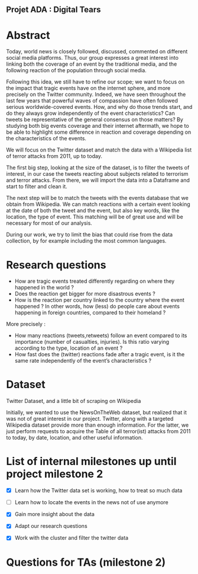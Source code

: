 ## Projet ADA : Digital Tears# AbstractToday, world news is closely followed, discussed, commented on different social media platforms. Thus, our group expresses a great interest into linking both the coverage of an event by the traditional media, and the following reaction of the population through social media. Following this idea, we still have to refine our scope; we want to focus on the impact that tragic events have on the internet sphere, and more precisely on the Twitter community.Indeed, we have seen throughout the last few years that powerful waves of compassion have often followed serious worldwide-covered events. How, and why do those trends start, and do they always grow independently of the event characteristics? Can tweets be representative of the general consensus on those matters? By studying both big events coverage and their internet aftermath, we hope to be able to highlight some difference in reaction and coverage depending on the characteristics of the events.We will focus on the Twitter dataset and match the data with a Wikipedia list of terror attacks from 2011, up to today.The first big step, looking at the size of the dataset, is to filter the tweets of interest, in our case the tweets reacting about subjects related to terrorism and terror attacks. From there, we will import the data into a Dataframe and start to filter and clean it.The next step will be to match the tweets with the events database that we obtain from Wikipedia. We can match reactions with a certain event looking at the date of both the tweet and the event, but also key words, like the location, the type of event. This matching will be of great use and will be necessary for most of our analysis.During our work, we try to limit the bias that could rise from the data collection, by for example including the most common languages.# Research questions* How are tragic events treated differently regarding on where they happened in the world ?* Does the reaction get bigger for more disastrous events ?* How is the reaction per country linked to the country where the event happened ? In other words, how (less) do people care about events happening in foreign countries, compared to their homeland ?More precisely :* How many reactions (tweets,retweets) follow an event compared to its importance (number of casualties, injuries). Is this ratio varying according to the type, location of an event ?* How fast does the (twitter) reactions fade after a tragic event, is it the same rate independently of the event’s characteristics ? # DatasetTwitter Dataset, and a little bit of scraping on WikipediaInitially, we wanted to use the NewsOnTheWeb dataset, but realized that it was not of great interest in our project. Twitter, along with a targeted Wikipedia dataset provide more than enough information. For the latter, we just perform requests to acquire the Table of all terror(ist) attacks from 2011 to today, by date, location, and other useful information.# List of internal milestones up until project milestone 2- [X] Learn how the Twitter data set is working, how to treat so much data - [ ] Learn how to locate the events in the news not of use anymore- [X] Gain more insight about the data- [X] Adapt our research questions- [X] Work with the cluster and filter the twitter data # Questions for TAs (milestone 2)